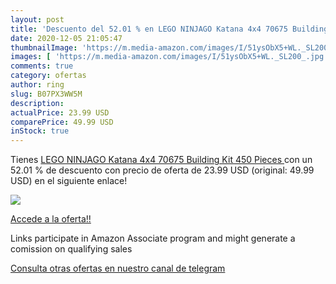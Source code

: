 ```yaml
---
layout: post
title: 'Descuento del 52.01 % en LEGO NINJAGO Katana 4x4 70675 Building K'
date: 2020-12-05 21:05:47
thumbnailImage: 'https://m.media-amazon.com/images/I/51ysObX5+WL._SL200_.jpg'
images: [ 'https://m.media-amazon.com/images/I/51ysObX5+WL._SL200_.jpg' ]
comments: true
category: ofertas
author: ring
slug: B07PX3WW5M
description:
actualPrice: 23.99 USD
comparePrice: 49.99 USD
inStock: true
---
```


Tienes [LEGO NINJAGO Katana 4x4 70675 Building Kit  450 Pieces ](https://www.amazon.com/dp/B07PX3WW5M/?tag=tolees-20) con un 52.01 % de descuento con precio de oferta de 23.99 USD (original: 49.99 USD) en el siguiente enlace!

[![](https://m.media-amazon.com/images/I/51ysObX5+WL._SL200_.jpg)](https://www.amazon.com/dp/B07PX3WW5M/?tag=tolees-20)

[Accede a la oferta!!](https://www.amazon.com/dp/B07PX3WW5M/?tag=tolees-20)

Links participate in Amazon Associate program and might generate a comission on qualifying sales

[Consulta otras ofertas en nuestro canal de telegram](https://t.me/s/ofertas25)
